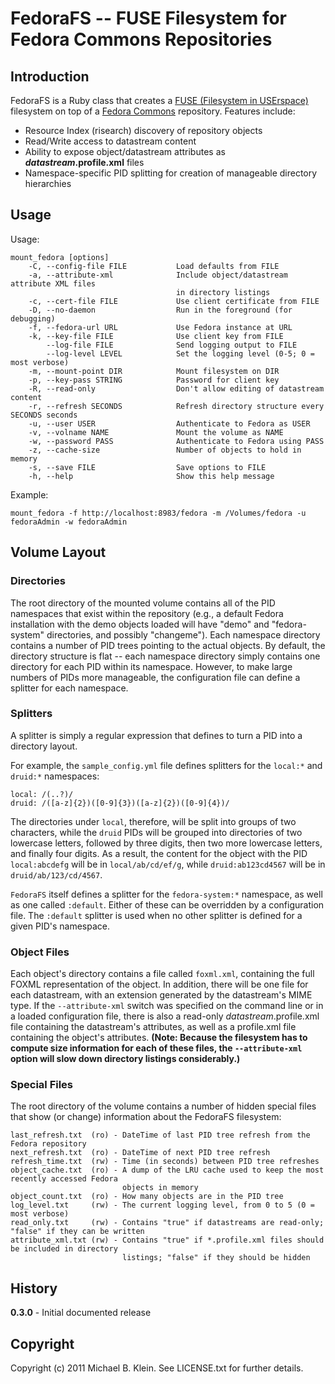 # FedoraFS -- FUSE Filesystem for Fedora Commons Repositories

## Introduction

FedoraFS is a Ruby class that creates a [FUSE (Filesystem in USErspace)](http://fuse.sourceforce.net/) filesystem on top of 
a [Fedora Commons](http://fedora-commons.org/) repository. Features include:

* Resource Index (risearch) discovery of repository objects
* Read/Write access to datastream content
* Ability to expose object/datastream attributes as __*datastream*.profile.xml__ files
* Namespace-specific PID splitting for creation of manageable directory hierarchies

## Usage

Usage:

    mount_fedora [options]
        -C, --config-file FILE           Load defaults from FILE
        -a, --attribute-xml              Include object/datastream attribute XML files
                                         in directory listings
        -c, --cert-file FILE             Use client certificate from FILE
        -D, --no-daemon                  Run in the foreground (for debugging)
        -f, --fedora-url URL             Use Fedora instance at URL
        -k, --key-file FILE              Use client key from FILE
            --log-file FILE              Send logging output to FILE
            --log-level LEVEL            Set the logging level (0-5; 0 = most verbose)
        -m, --mount-point DIR            Mount filesystem on DIR
        -p, --key-pass STRING            Password for client key
        -R, --read-only                  Don't allow editing of datastream content
        -r, --refresh SECONDS            Refresh directory structure every SECONDS seconds
        -u, --user USER                  Authenticate to Fedora as USER
        -v, --volname NAME               Mount the volume as NAME
        -w, --password PASS              Authenticate to Fedora using PASS
        -z, --cache-size                 Number of objects to hold in memory
        -s, --save FILE                  Save options to FILE
        -h, --help                       Show this help message

Example:

    mount_fedora -f http://localhost:8983/fedora -m /Volumes/fedora -u fedoraAdmin -w fedoraAdmin

## Volume Layout

### Directories

The root directory of the mounted volume contains all of the PID namespaces that exist within the repository (e.g.,
a default Fedora installation with the demo objects loaded will have "demo" and "fedora-system" directories, and
possibly "changeme"). Each namespace directory contains a number of PID trees pointing to the actual objects. By
default, the directory structure is flat -- each namespace directory simply contains one directory for each PID within
its namespace. However, to make large numbers of PIDs more manageable, the configuration file can define a splitter for
each namespace.

### Splitters

A splitter is simply a regular expression that defines to turn a PID into a directory layout.

For example, the `sample_config.yml` file defines splitters for the `local:*` and `druid:*` namespaces:

    local: /(..?)/
    druid: /([a-z]{2})([0-9]{3})([a-z]{2})([0-9]{4})/
    
The directories under `local`, therefore, will be split into groups of two characters, while the `druid` PIDs will
be grouped into directories of two lowercase letters, followed by three digits, then two more lowercase letters, and
finally four digits. As a result, the content for the object with the PID `local:abcdefg` will be in `local/ab/cd/ef/g`,
while `druid:ab123cd4567` will be in `druid/ab/123/cd/4567`.

`FedoraFS` itself defines a splitter for the `fedora-system:*` namespace, as well as one called `:default`. Either of 
these can be overridden by a configuration file. The `:default` splitter is used when no other splitter is defined for 
a given PID's namespace.

### Object Files

Each object's directory contains a file called `foxml.xml`, containing the full FOXML representation of the object. In 
addition, there will be one file for each datastream, with an extension generated by the datastream's MIME type. If the
`--attribute-xml` switch was specified on the command line or in a loaded configuration file, there is also a read-only
*datastream*.profile.xml file containing the datastream's attributes, as well as a profile.xml file containing the object's
attributes. **(Note: Because the filesystem has to compute size information for each of these files, the `--attribute-xml` 
option will slow down directory listings considerably.)**

### Special Files

The root directory of the volume contains a number of hidden special files that show (or change) information about the
FedoraFS filesystem:

    last_refresh.txt  (ro) - DateTime of last PID tree refresh from the Fedora repository
    next_refresh.txt  (ro) - DateTime of next PID tree refresh
    refresh_time.txt  (rw) - Time (in seconds) between PID tree refreshes
    object_cache.txt  (ro) - A dump of the LRU cache used to keep the most recently accessed Fedora
                             objects in memory
    object_count.txt  (ro) - How many objects are in the PID tree
    log_level.txt     (rw) - The current logging level, from 0 to 5 (0 = most verbose)
    read_only.txt     (rw) - Contains "true" if datastreams are read-only; "false" if they can be written
    attribute_xml.txt (rw) - Contains "true" if *.profile.xml files should be included in directory
                             listings; "false" if they should be hidden

## History

**0.3.0** - Initial documented release

## Copyright

Copyright (c) 2011 Michael B. Klein. See LICENSE.txt for further details.

